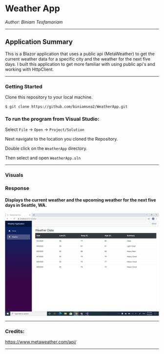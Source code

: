 # Weather App

*Author: Biniam Tesfamariam*  

---

## Application Summary
This is a Blazor application that uses a public api (MetaWeather) to get the current weather data for a specific city and the weather for the next five days. I built this application to get more familiar with using public api's and working with HttpClient.  

---

### Getting Started
Clone this repository to your local machine.

```
$ git clone https://github.com/biniamsea2/WeatherApp.git
```

### To run the program from Visual Studio:
Select ```File``` -> ```Open``` -> ```Project/Solution```

Next navigate to the location you cloned the Repository.

Double click on the ```WeatherApp``` directory.

Then select and open ```WeatherApp.sln```

---

### Visuals

### Response
#### Displays the current weather and the upcoming weather for the next five days in Seattle, WA. 
![Image 1](https://github.com/biniamsea2/WeatherApp/blob/master/Screenshot%20(150).png)

---

### Credits:  
https://www.metaweather.com/api/

------------------------------
